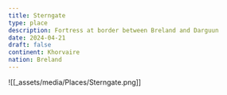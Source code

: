 ```yaml
---
title: Sterngate
type: place
description: Fortress at border between Breland and Darguun
date: 2024-04-21
draft: false
continent: Khorvaire
nation: Breland
---
```

![[_assets/media/Places/Sterngate.png]]